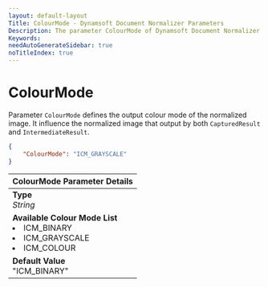 ```yaml
---
layout: default-layout
Title: ColourMode - Dynamsoft Document Normalizer Parameters
Description: The parameter ColourMode of Dynamsoft Document Normalizer defines the output colour mode of the normalized image.
Keywords:
needAutoGenerateSidebar: true
noTitleIndex: true
---
```


# ColourMode

Parameter `ColourMode` defines the output colour mode of the normalized image. It influence the normalized image that output by both `CapturedResult` and `IntermediateResult`.

```json
{
    "ColourMode": "ICM_GRAYSCALE"
}
```

| ColourMode Parameter Details |
| :--------------------------- |
| **Type**<br>*String* |
| **Available Colour Mode List**<br><li>ICM_BINARY<li>ICM_GRAYSCALE<li>ICM_COLOUR |
| **Default Value**<br>"ICM_BINARY" |

